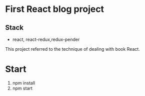 # First React blog project


## Stack
- react, react-redux,redux-pender



This project referred to the technique of dealing with book React.

# Start
1. npm install  
2. npm start

